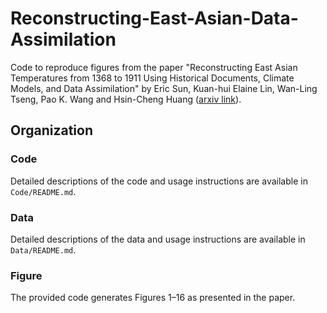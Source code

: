 # Reconstructing-East-Asian-Data-Assimilation 

Code to reproduce figures from the paper "Reconstructing East Asian Temperatures from 1368 to 1911 Using Historical Documents, Climate Models, and Data Assimilation" by Eric Sun, Kuan-hui Elaine Lin, Wan-Ling Tseng, Pao K. Wang and Hsin-Cheng Huang ([arxiv link](http://arxiv.org/abs/2410.21790)).


## Organization

### Code 

Detailed descriptions of the code and usage instructions are available in `Code/README.md`.

### Data

Detailed descriptions of the data and usage instructions are available in `Data/README.md`.

### Figure  

The provided code generates Figures 1–16 as presented in the paper.


